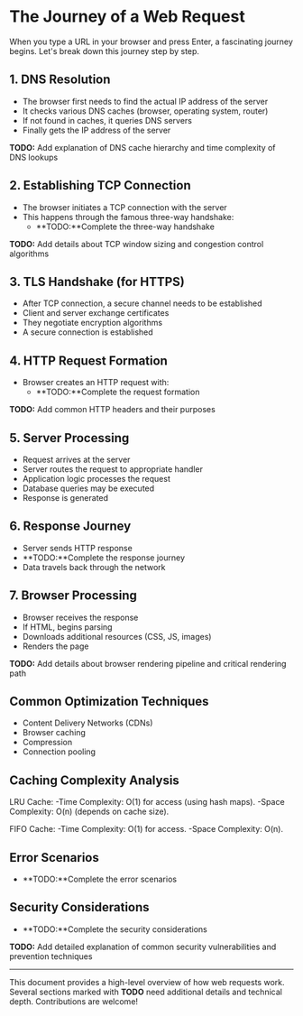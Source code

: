 # The Journey of a Web Request

When you type a URL in your browser and press Enter, a fascinating journey begins. Let's break down this journey step by step.

## 1. DNS Resolution
- The browser first needs to find the actual IP address of the server
- It checks various DNS caches (browser, operating system, router)
- If not found in caches, it queries DNS servers
- Finally gets the IP address of the server

**TODO:** Add explanation of DNS cache hierarchy and time complexity of DNS lookups

## 2. Establishing TCP Connection
- The browser initiates a TCP connection with the server
- This happens through the famous three-way handshake:
  - **TODO:**Complete the three-way handshake

**TODO:** Add details about TCP window sizing and congestion control algorithms

## 3. TLS Handshake (for HTTPS)
- After TCP connection, a secure channel needs to be established
- Client and server exchange certificates
- They negotiate encryption algorithms
- A secure connection is established

## 4. HTTP Request Formation
- Browser creates an HTTP request with:
  - **TODO:**Complete the request formation

**TODO:** Add common HTTP headers and their purposes

## 5. Server Processing
- Request arrives at the server
- Server routes the request to appropriate handler
- Application logic processes the request
- Database queries may be executed
- Response is generated

## 6. Response Journey
- Server sends HTTP response
- **TODO:**Complete the response journey
- Data travels back through the network

## 7. Browser Processing
- Browser receives the response
- If HTML, begins parsing
- Downloads additional resources (CSS, JS, images)
- Renders the page

**TODO:** Add details about browser rendering pipeline and critical rendering path

## Common Optimization Techniques
- Content Delivery Networks (CDNs)
- Browser caching
- Compression
- Connection pooling

## Caching Complexity Analysis

LRU Cache:
-Time Complexity: O(1) for access (using hash maps).
-Space Complexity: O(n) (depends on cache size).

FIFO Cache:
-Time Complexity: O(1) for access.
-Space Complexity: O(n).

## Error Scenarios
- **TODO:**Complete the error scenarios

## Security Considerations
- **TODO:**Complete the security considerations

**TODO:** Add detailed explanation of common security vulnerabilities and prevention techniques

---

This document provides a high-level overview of how web requests work. Several sections marked with **TODO** need additional details and technical depth. Contributions are welcome!
